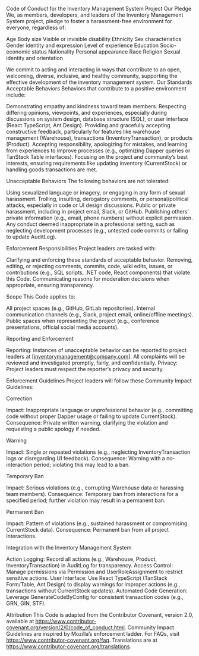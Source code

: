 Code of Conduct for the Inventory Management System Project
Our Pledge
We, as members, developers, and leaders of the Inventory Management System project, pledge to foster a harassment-free environment for everyone, regardless of:

Age
Body size
Visible or invisible disability
Ethnicity
Sex characteristics
Gender identity and expression
Level of experience
Education
Socio-economic status
Nationality
Personal appearance
Race
Religion
Sexual identity and orientation

We commit to acting and interacting in ways that contribute to an open, welcoming, diverse, inclusive, and healthy community, supporting the effective development of the inventory management system.
Our Standards
Acceptable Behaviors
Behaviors that contribute to a positive environment include:

Demonstrating empathy and kindness toward team members.
Respecting differing opinions, viewpoints, and experiences, especially during discussions on system design, database structure (SQL), or user interface (React TypeScript, Ant Design).
Providing and gracefully accepting constructive feedback, particularly for features like warehouse management (Warehouse), transactions (InventoryTransaction), or products (Product).
Accepting responsibility, apologizing for mistakes, and learning from experiences to improve processes (e.g., optimizing Dapper queries or TanStack Table interfaces).
Focusing on the project and community’s best interests, ensuring requirements like updating inventory (CurrentStock) or handling goods transactions are met.

Unacceptable Behaviors
The following behaviors are not tolerated:

Using sexualized language or imagery, or engaging in any form of sexual harassment.
Trolling, insulting, derogatory comments, or personal/political attacks, especially in code or UI design discussions.
Public or private harassment, including in project email, Slack, or GitHub.
Publishing others’ private information (e.g., email, phone numbers) without explicit permission.
Any conduct deemed inappropriate in a professional setting, such as neglecting development processes (e.g., untested code commits or failing to update AuditLog).

Enforcement Responsibilities
Project leaders are tasked with:

Clarifying and enforcing these standards of acceptable behavior.
Removing, editing, or rejecting comments, commits, code, wiki edits, issues, or contributions (e.g., SQL scripts, .NET code, React components) that violate this Code.
Communicating reasons for moderation decisions when appropriate, ensuring transparency.

Scope
This Code applies to:

All project spaces (e.g., GitHub, GitLab repositories).
Internal communication channels (e.g., Slack, project email, online/offline meetings).
Public spaces when representing the project (e.g., conference presentations, official social media accounts).

Reporting and Enforcement

Reporting: Instances of unacceptable behavior can be reported to project leaders at [inventorymanagement@company.com]. All complaints will be reviewed and investigated promptly, fairly, and confidentially.
Privacy: Project leaders must respect the reporter’s privacy and security.

Enforcement Guidelines
Project leaders will follow these Community Impact Guidelines:

Correction

Impact: Inappropriate language or unprofessional behavior (e.g., committing code without proper Dapper usage or failing to update CurrentStock).
Consequence: Private written warning, clarifying the violation and requesting a public apology if needed.


Warning

Impact: Single or repeated violations (e.g., neglecting InventoryTransaction logs or disregarding UI feedback).
Consequence: Warning with a no-interaction period; violating this may lead to a ban.


Temporary Ban

Impact: Serious violations (e.g., corrupting Warehouse data or harassing team members).
Consequence: Temporary ban from interactions for a specified period; further violation may result in a permanent ban.


Permanent Ban

Impact: Pattern of violations (e.g., sustained harassment or compromising CurrentStock data).
Consequence: Permanent ban from all project interactions.



Integration with the Inventory Management System

Action Logging: Record all actions (e.g., Warehouse, Product, InventoryTransaction) in AuditLog for transparency.
Access Control: Manage permissions via Permission and UserRoleAssignment to restrict sensitive actions.
User Interface: Use React TypeScript (TanStack Form/Table, Ant Design) to display warnings for improper actions (e.g., transactions without CurrentStock updates).
Automated Code Generation: Leverage GenerateCodeByConfig for consistent transaction codes (e.g., GRN, GIN, STF).

Attribution
This Code is adapted from the Contributor Covenant, version 2.0, available at https://www.contributor-covenant.org/version/2/0/code_of_conduct.html. Community Impact Guidelines are inspired by Mozilla’s enforcement ladder.
For FAQs, visit https://www.contributor-covenant.org/faq. Translations are at https://www.contributor-covenant.org/translations.
